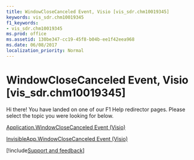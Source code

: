 ```yaml
---
title: WindowCloseCanceled Event, Visio [vis_sdr.chm10019345]
keywords: vis_sdr.chm10019345
f1_keywords:
- vis_sdr.chm10019345
ms.prod: office
ms.assetid: 130be347-cc19-45f8-b04b-ee1f42eea968
ms.date: 06/08/2017
localization_priority: Normal
---
```



# WindowCloseCanceled Event, Visio [vis_sdr.chm10019345]

Hi there! You have landed on one of our F1 Help redirector pages. Please select the topic you were looking for below.

[Application.WindowCloseCanceled Event (Visio)](https://msdn.microsoft.com/library/1273b75d-0543-69aa-aab3-47281295ee6b%28Office.15%29.aspx)

[InvisibleApp.WindowCloseCanceled Event (Visio)](https://msdn.microsoft.com/library/472119a3-c6e8-15bf-5266-6cfba9207ce5%28Office.15%29.aspx)

[!include[Support and feedback](~/includes/feedback-boilerplate.md)]